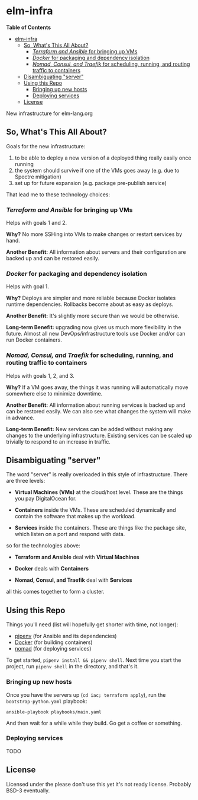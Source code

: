 # elm-infra

<!-- markdown-toc start - Don't edit this section. Run M-x markdown-toc-refresh-toc -->
**Table of Contents**

- [elm-infra](#elm-infra)
    - [So, What's This All About?](#so-whats-this-all-about)
        - [*Terraform and Ansible* for bringing up VMs](#terraform-and-ansible-for-bringing-up-vms)
        - [*Docker* for packaging and dependency isolation](#docker-for-packaging-and-dependency-isolation)
        - [*Nomad, Consul, and Traefik* for scheduling, running, and routing traffic to containers](#nomad-consul-and-traefik-for-scheduling-running-and-routing-traffic-to-containers)
    - [Disambiguating "server"](#disambiguating-server)
    - [Using this Repo](#using-this-repo)
        - [Bringing up new hosts](#bringing-up-new-hosts)
        - [Deploying services](#deploying-services)
    - [License](#license)

<!-- markdown-toc end -->

New infrastructure for elm-lang.org

## So, What's This All About?

Goals for the new infrastructure:

1. to be able to deploy a new version of a deployed thing really easily once running
2. the system should survive if one of the VMs goes away (e.g. due to Spectre mitigation)
3. set up for future expansion (e.g. package pre-publish service)

That lead me to these technology choices:

### *Terraform and Ansible* for bringing up VMs

Helps with goals 1 and 2.

**Why?** No more SSHing into VMs to make changes or restart services by hand.

**Another Benefit:** All information about servers and their configuration are backed up and can be restored easily.

### *Docker* for packaging and dependency isolation

Helps with goal 1.

**Why?** Deploys are simpler and more reliable because Docker isolates runtime dependencies.
Rollbacks become about as easy as deploys.

**Another Benefit:** It's slightly more secure than we would be otherwise.

**Long-term Benefit:** upgrading now gives us much more flexibility in the future.
Almost all new DevOps/infrastructure tools use Docker and/or can run Docker containers.

### *Nomad, Consul, and Traefik* for scheduling, running, and routing traffic to containers

Helps with goals 1, 2, and 3.

**Why?** If a VM goes away, the things it was running will automatically move somewhere else to minimize downtime.

**Another Benefit:** All information about running services is backed up and can be restored easily.
We can also see what changes the system will make in advance.

**Long-term Benefit:** New services can be added without making any changes to the underlying infrastructure.
Existing services can be scaled up trivially to respond to an increase in traffic.

## Disambiguating "server"

The word "server" is really overloaded in this style of infrastructure.
There are three levels:

- **Virtual Machines (VMs)** at the cloud/host level.
  These are the things you pay DigitalOcean for.

- **Containers** inside the VMs.
  These are scheduled dynamically and contain the software that makes up the workload.

- **Services** inside the containers.
  These are things like the package site, which listen on a port and respond with data.

so for the technologies above:

- **Terraform and Ansible** deal with **Virtual Machines**

- **Docker** deals with **Containers**

- **Nomad, Consul, and Traefik** deal with **Services**

all this comes together to form a cluster.

## Using this Repo

Things you'll need (list will hopefully get shorter with time, not longer):

- [pipenv](https://docs.pipenv.org) (for Ansible and its dependencies)
- [Docker](https://www.docker.com/community-edition) (for building containers)
- [nomad](https://www.nomadproject.io/) (for deploying services)

To get started, `pipenv install && pipenv shell`.
Next time you start the project, run `pipenv shell` in the directory, and that's it.

### Bringing up new hosts

Once you have the servers up (`cd iac; terraform apply`), run the `bootstrap-python.yaml` playbook:

```
ansible-playbook playbooks/main.yaml
```

And then wait for a while while they build.
Go get a coffee or something.

### Deploying services

TODO

## License

Licensed under the please don't use this yet it's not ready license.
Probably BSD-3 eventually.
